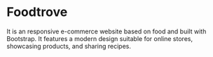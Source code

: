 # Foodtrove
It is an responsive e-commerce website based on food and built with Bootstrap. It features a modern design suitable for online stores, showcasing products, and sharing recipes.
